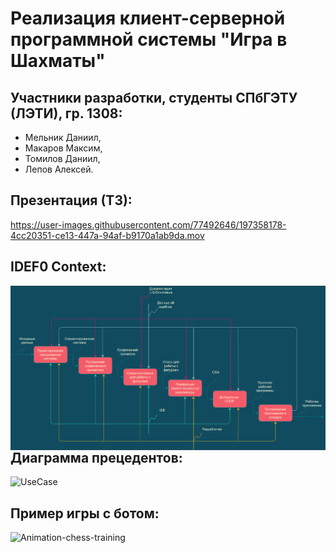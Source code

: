 # Реализация клиент-серверной программной системы "Игра в Шахматы"

## Участники разработки, студенты СПбГЭТУ (ЛЭТИ), гр. 1308:
- Мельник Даниил,
- Макаров Максим,
- Томилов Даниил,
- Лепов Алексей.

## Презентация (ТЗ):
https://user-images.githubusercontent.com/77492646/197358178-4cc20351-ce13-447a-94af-b9170a1ab9da.mov

## IDEF0 Context:
<img alt="" src="https://raw.githubusercontent.com/AlexeyLepov/ClientServerChessApp/main/Documentation/IDEF0/IDEF0-Context.png" align="right"/>

## Диаграмма прецедентов:
![UseCase](https://user-images.githubusercontent.com/77492646/209188132-dcb7182b-28b4-455c-8b26-1c66e14a9c39.png)

## Пример игры с ботом:
![Animation-chess-training](https://user-images.githubusercontent.com/77492646/209188344-5522afc9-451f-4f89-9cf4-50f9d0d883ae.gif)
